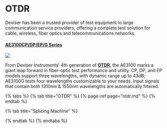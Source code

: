 # OTDR

Deviser has been a trusted provider of test equipment to large communication service providers, offering a complete test solution for cable, wireless, fiber optics and telecommunications networks.

#### [AE3100CP/DP/EP/G Series](https://www.optronix.in/ae3100cp-dp-ep-g-series.php)

![](../.gitbook/assets/stc-301-lv_zc-2.png)

From Deviser Instruments' 4th generation of [**OTDR**](https://optronix.in/AE3100.php), the AE3100 marks a giant leap forward in fiber-optic test performance and utility. CP, DP, and EP models support three wavelengths, with dynamic range up to 43dB; AE3100G tests four wavelengths customizable to your needs. Input signals that contain both 1310nm & 1550nm wavelengths are automatically filtered.

{% tabs %}
{% tab title="OTDR" %}
{% page-ref page="otdr.md" %}
{% endtab %}

{% tab title="Splicing Machine" %}

{% endtab %}
{% endtabs %}




